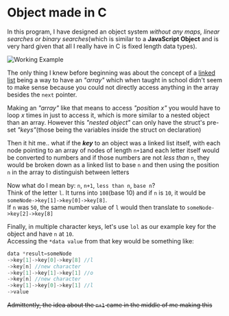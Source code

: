 # Object made in C

In this program, I have designed an object system *without any maps, linear searches or binary searches*(which is similar to a **JavaScript Object** and is very hard given that all I really have in C is fixed length data types).

![Working Example](https://i.stack.imgur.com/x0sPl.png)

The only thing I knew before beginning was about the concept of a [linked list](https://www.geeksforgeeks.org/linked-list-set-1-introduction/) being a way to have an *"array"* which when taught in school didn't seem to make sense because you could not directly access anything in the array besides the `next` pointer.

Making an *"array"* like that means to access *"position x"* you would have to loop *x* times in just to access it, which is more similar to a nested object than an array. However this *"nested object"* can only have the struct's pre-set *"keys"*(those being the variables inside the struct on declaration)

Then it hit me.. what if the ***key*** to an object was a linked list itself, with each node pointing to an array of nodes of length `n+1`and each letter itself would be converted to numbers and if those numbers are not *less than* `n`, they would be broken down as a linked list to base `n` and then using the position `n` in the array to distinguish between letters

Now what do I mean by: `n`, `n+1`, `less than n`, `base n`?<br>
Think of the letter `l`. It turns into `108`(base 10) and if `n` is `10`, it would be `someNode->key[1]->key[0]->key[8]`.<br>
If `n` was `50`, the same number value of `l` would then translate to `someNode->key[2]->key[8]`

Finally, in multiple character keys, let's use `lol` as our example key for the object and have `n` at `10`.<br>
Accessing the `*data value` from that key would be something like:
```c
data *result=someNode
->key[1]->key[0]->key[8] //l
->key[n] //new character
->key[1]->key[1]->key[1] //o
->key[n] //new character
->key[1]->key[0]->key[1] //l
->value
```

~~Admittently, the idea about the `n+1` came in the middle of me making this~~
